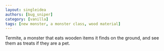```yaml
---
layout: singleidea
authors: [bug_sniper]
category: [vanilla]
tags: [new monster, a monster class, wood material]
---
```

Termite, a monster that eats wooden items it finds on the ground, and see them
as treats if they are a pet.

